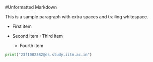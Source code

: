 #Unformatted Markdown

This is a sample paragraph with extra spaces and trailing whitespace.

- First item
- Second item
  +Third item

  - Fourth item

```py
print("23f1002382@ds.study.iitm.ac.in")

```
